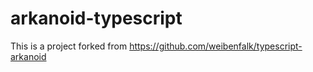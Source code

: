 # arkanoid-typescript

This is a project forked from https://github.com/weibenfalk/typescript-arkanoid
